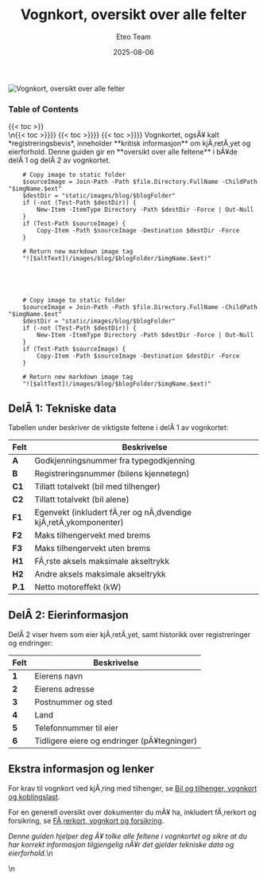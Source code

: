 ﻿---
title: "Vognkort, oversikt over alle felter"
date: 2025-08-06
draft: false
author: "Eteo Team"
description: "Lær alt om feltene i vognkortet. Få en detaljert oversikt over tekniske data og eierinformasjon i del 1 og del 2 av registreringsbeviset."
categories: ["Driving Theory"]
tags: ["driving", "theory", "safety"]
featured_image: "/images/blog/vognkort-oversikt-alle-felter/vognkort-oversikt-alle-felter-image.svg"
---

<div class="blog-content">
  <div class="featured-image">
    <img src="/images/blog/vognkort-oversikt-alle-felter/vognkort-oversikt-alle-felter-image.svg" alt="Vognkort, oversikt over alle felter" class="img-fluid rounded">
  </div>

  <div class="toc-container mt-4 mb-4">
    <h3>Table of Contents</h3>
    {{< toc >}}
  </div>

  <div class="blog-body">\n{{< toc >}}}}
{{< toc >}}}}
{{< toc >}}}}
Vognkortet, ogsÃ¥ kalt *registreringsbevis*, inneholder **kritisk informasjon** om kjÃ¸retÃ¸yet og eierforhold. Denne guiden gir en **oversikt over alle feltene** i bÃ¥de delÂ 1 og delÂ 2 av vognkortet.


        
        
        # Copy image to static folder
        $sourceImage = Join-Path -Path $file.Directory.FullName -ChildPath "$imgName.$ext"
        $destDir = "static/images/blog/$blogFolder"
        if (-not (Test-Path $destDir)) {
            New-Item -ItemType Directory -Path $destDir -Force | Out-Null
        }
        if (Test-Path $sourceImage) {
            Copy-Item -Path $sourceImage -Destination $destDir -Force
        }
        
        # Return new markdown image tag
        "![$altText](/images/blog/$blogFolder/$imgName.$ext)"
    


        
        
        # Copy image to static folder
        $sourceImage = Join-Path -Path $file.Directory.FullName -ChildPath "$imgName.$ext"
        $destDir = "static/images/blog/$blogFolder"
        if (-not (Test-Path $destDir)) {
            New-Item -ItemType Directory -Path $destDir -Force | Out-Null
        }
        if (Test-Path $sourceImage) {
            Copy-Item -Path $sourceImage -Destination $destDir -Force
        }
        
        # Return new markdown image tag
        "![$altText](/images/blog/$blogFolder/$imgName.$ext)"
    

## DelÂ 1: Tekniske data

Tabellen under beskriver de viktigste feltene i delÂ 1 av vognkortet:

| Felt   | Beskrivelse                                                         |
|--------|---------------------------------------------------------------------|
| **A**  | Godkjenningsnummer fra typegodkjenning                              |
| **B**  | Registreringsnummer (bilens kjennetegn)                             |
| **C1** | Tillatt totalvekt (bil med tilhenger)                               |
| **C2** | Tillatt totalvekt (bil alene)                                       |
| **F1** | Egenvekt (inkludert fÃ¸rer og nÃ¸dvendige kjÃ¸retÃ¸ykomponenter)        |
| **F2** | Maks tilhengervekt med brems                                        |
| **F3** | Maks tilhengervekt uten brems                                       |
| **H1** | FÃ¸rste aksels maksimale akseltrykk                                  |
| **H2** | Andre aksels maksimale akseltrykk                                   |
| **P.1**| Netto motoreffekt (kW)                                              |

## DelÂ 2: Eierinformasjon

DelÂ 2 viser hvem som eier kjÃ¸retÃ¸yet, samt historikk over registreringer og endringer:

| Felt | Beskrivelse                                       |
|------|---------------------------------------------------|
| **1**| Eierens navn                                      |
| **2**| Eierens adresse                                   |
| **3**| Postnummer og sted                                 |
| **4**| Land                                              |
| **5**| Telefonnummer til eier                            |
| **6**| Tidligere eiere og endringer (pÃ¥tegninger)        |

## Ekstra informasjon og lenker

For krav til vognkort ved kjÃ¸ring med tilhenger, se [Bil og tilhenger, vognkort og koblingslast](/blogs/teori/bil-og-tilhenger-vognkort-koblingslast "Bil og tilhenger, vognkort og koblingslast").

For en generell oversikt over dokumenter du mÃ¥ ha, inkludert fÃ¸rerkort og forsikring, se [FÃ¸rerkort, vognkort og forsikring](/blogs/teori/forerkort-vognkort-og-forsikring "FÃ¸rerkort, vognkort og forsikring").

_Denne guiden hjelper deg Ã¥ tolke alle feltene i vognkortet og sikre at du har korrekt informasjon tilgjengelig nÃ¥r det gjelder tekniske data og eierforhold._\n  </div>\n</div>